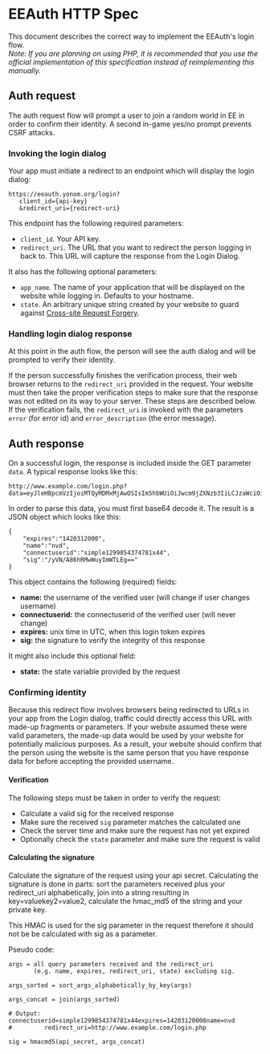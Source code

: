 # EEAuth HTTP Spec
This document describes the correct way to implement the EEAuth's login flow.   
*Note: If you are planning on using PHP, it is recommended that you use the official implementation of this specification instead of reimplementing this manually.*

## Auth request
The auth request flow will prompt a user to join a random world in EE in order to confirm their identity. A second in-game yes/no prompt prevents CSRF attacks.

### Invoking the login dialog
Your app must initiate a redirect to an endpoint which will display the login dialog:

    https://eeauth.yonom.org/login?
       client_id={api-key}
       &redirect_uri={redirect-uri}
       
This endpoint has the following required parameters:

- `client_id`. Your API key.
- `redirect_uri`. The URL that you want to redirect the person logging in back to. This URL will capture the response from the Login Dialog. 

It also has the following optional parameters:

- `app_name`. The name of your application that will be displayed on the website while logging in. Defaults to your hostname.
- `state`. An arbitrary unique string created by your website to guard against [Cross-site Request Forgery](http://en.wikipedia.org/wiki/Cross-site_request_forgery).

### Handling login dialog response
At this point in the auth flow, the person will see the auth dialog and will be prompted to verify their identity.

If the person successfully finishes the verification process, their web browser returns to the `redirect_uri` provided in the request. Your website must then take the proper verification steps to make sure that the response was not edited on its way to your server. These steps are described below.
If the verification fails, the `redirect_uri` is invoked with the parameters `error` (for error id) and `error_description` (the error message).

## Auth response
On a successful login, the response is included inside the GET parameter `data`. A typical response looks like this:

    http://www.example.com/login.php?data=eyJleHBpcmVzIjoiMTQyMDMxMjAwOSIsIm5hbWUiOiJwcm9jZXNzb3IiLCJzaWciOiIveVZOL0E4NmhSTXdXdXlJbVdUTEVnPT0ifQ==

In order to parse this data, you must first base64 decode it. The result is a JSON object which looks like this:
     
    {
        "expires":"1420312000",
        "name":"nvd",
        "connectuserid":"simple1299854374781x44",
        "sig":"/yVN/A86hRMwWuyImWTLEg=="
    }

This object contains the following (required) fields:

- **name:** the username of the verified user (will change if user changes username)
- **connectuserid:** the connectuserid of the verified user (will never change)
- **expires:** unix time in UTC, when this login token expires
- **sig:** the signature to verify the integrity of this response

It might also include this optional field:

- **state:** the state variable provided by the request

### Confirming identity
Because this redirect flow involves browsers being redirected to URLs in your app from the Login dialog, traffic could directly access this URL with made-up fragments or parameters. If your website assumed these were valid parameters, the made-up data would be used by your website for potentially malicious purposes. As a result, your website should confirm that the person using the website is the same person that you have response data for before accepting the provided username.

#### Verification

The following steps must be taken in order to verify the request:

- Calculate a valid sig for the received response
- Make sure the received `sig` parameter matches the calculated one
- Check the server time and make sure the request has not yet expired
- Optionally check the `state` parameter and make sure the request is valid

#### Calculating the signature

Calculate the signature of the request using your api secret. Calculating the signature is done in parts: sort the parameters received plus your redirect\_uri alphabetically, join into a string resulting in key=valuekey2=value2, calculate the hmac\_md5 of the string and your private key.

This HMAC is used for the sig parameter in the request therefore it should not be be calculated with sig as a parameter.

Pseudo code:

	args = all query parameters received and the redirect_uri 
	       (e.g. name, expires, redirect_uri, state) excluding sig.
	
	args_sorted = sort_args_alphabetically_by_key(args)
	
	args_concat = join(args_sorted) 
	
	# Output: connectuserid=simple1299854374781x44expires=14203120008name=nvd
	#         redirect_uri=http://www.example.com/login.php
	
	sig = hmacmd5(api_secret, args_concat)
